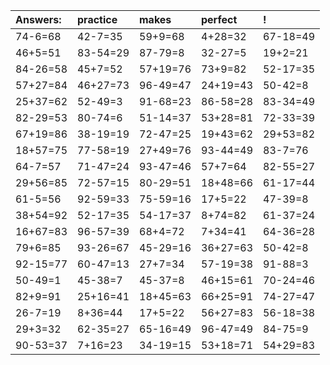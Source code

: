 | Answers: | practice | makes | perfect | ! |
| :--- | :--- | :--- | :--- | :--- |
| 74-6=68 | 42-7=35 | 59+9=68 | 4+28=32 | 67-18=49 | 
| 46+5=51 | 83-54=29 | 87-79=8 | 32-27=5 | 19+2=21 | 
| 84-26=58 | 45+7=52 | 57+19=76 | 73+9=82 | 52-17=35 | 
| 57+27=84 | 46+27=73 | 96-49=47 | 24+19=43 | 50-42=8 | 
| 25+37=62 | 52-49=3 | 91-68=23 | 86-58=28 | 83-34=49 | 
| 82-29=53 | 80-74=6 | 51-14=37 | 53+28=81 | 72-33=39 | 
| 67+19=86 | 38-19=19 | 72-47=25 | 19+43=62 | 29+53=82 | 
| 18+57=75 | 77-58=19 | 27+49=76 | 93-44=49 | 83-7=76 | 
| 64-7=57 | 71-47=24 | 93-47=46 | 57+7=64 | 82-55=27 | 
| 29+56=85 | 72-57=15 | 80-29=51 | 18+48=66 | 61-17=44 | 
| 61-5=56 | 92-59=33 | 75-59=16 | 17+5=22 | 47-39=8 | 
| 38+54=92 | 52-17=35 | 54-17=37 | 8+74=82 | 61-37=24 | 
| 16+67=83 | 96-57=39 | 68+4=72 | 7+34=41 | 64-36=28 | 
| 79+6=85 | 93-26=67 | 45-29=16 | 36+27=63 | 50-42=8 | 
| 92-15=77 | 60-47=13 | 27+7=34 | 57-19=38 | 91-88=3 | 
| 50-49=1 | 45-38=7 | 45-37=8 | 46+15=61 | 70-24=46 | 
| 82+9=91 | 25+16=41 | 18+45=63 | 66+25=91 | 74-27=47 | 
| 26-7=19 | 8+36=44 | 17+5=22 | 56+27=83 | 56-18=38 | 
| 29+3=32 | 62-35=27 | 65-16=49 | 96-47=49 | 84-75=9 | 
| 90-53=37 | 7+16=23 | 34-19=15 | 53+18=71 | 54+29=83 | 
